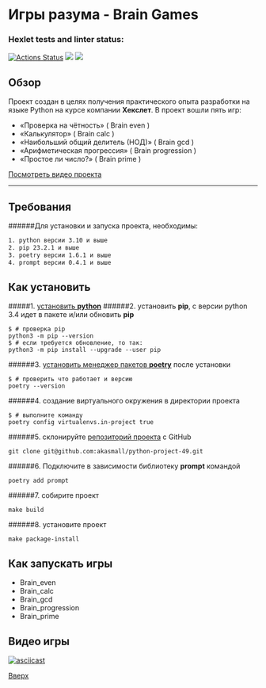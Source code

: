 <a id = "anchor"></a>
# Игры разума - Brain Games

### Hexlet tests and linter status:
[![Actions Status](https://github.com/akasmall/python-project-49/workflows/hexlet-check/badge.svg)](https://github.com/akasmall/python-project-49/actions) <a href="https://codeclimate.com/github/akasmall/python-project-49/maintainability"><img src="https://api.codeclimate.com/v1/badges/a83c753bdcdabd8080cb/maintainability" /></a> <a href="https://codeclimate.com/github/akasmall/python-project-49/test_coverage"><img src="https://api.codeclimate.com/v1/badges/a83c753bdcdabd8080cb/test_coverage" /></a>

## Обзор
Проект создан в целях получения практического опыта разработки на языке Python на курсе компании __Хекслет__.
В проект вошли пять игр:
* «Проверка на чётность» ( Brain even )
* «Калькулятор» ( Brain calc )
* «Наибольший общий делитель (НОД)» ( Brain gcd )
* «Арифметическая прогрессия» ( Brain progression )
* «Простое ли число?» ( Brain prime )

[Посмотреть видео проекта](#brain_games)

---
## Требования
######Для установки и запуска проекта, необходимы:
~~~sh
1. python версии 3.10 и выше
2. pip 23.2.1 и выше
3. poetry версии 1.6.1 и выше
4. prompt версии 0.4.1 и выше
~~~
## Как установить
#####1. [установить **python**](https://github.com/Hexlet/ru-instructions/blob/main/python.md)
######2. установить **pip**, с версии python 3.4 идет в пакете и/или обновить **pip**
~~~
$ # проверка pip
python3 -m pip --version
$ # если требуется обновление, то так:
python3 -m pip install --upgrade --user pip
~~~
######3. [установить менеджер пакетов **poetry**](https://python-poetry.org/docs/)
после установки 
~~~
$ # проверить что работает и версию
poetry --version
~~~

######4. создание виртуального окружения в директории проекта
~~~
$ # выполните команду
poetry config virtualenvs.in-project true
~~~
######5. склонируйте [репозиторий проекта](https://github.com/akasmall/python-project-49) с GitHub
~~~
git clone git@github.com:akasmall/python-project-49.git
~~~
######6. Подключите в зависимости библиотеку **prompt** командой
```
poetry add prompt
```
######7. собирите проект
```
make build
```

######8. установите проект
```
make package-install
```

## Как запускать игры
* Brain_even
* Brain_calc
* Brain_gcd
* Brain_progression
* Brain_prime

## Видео игры
<a id = "brain_games"></a>
[![asciicast](https://asciinema.org/a/Nr8zJPzvdooByxeWYKVZnsf0Q.svg)](https://asciinema.org/a/Nr8zJPzvdooByxeWYKVZnsf0Q)


[Вверх](#anchor)